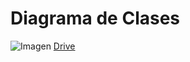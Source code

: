 # Diagrama de Clases
![Imagen](https://drive.google.com/uc?export=view&id=14pv3Ci_TrY9ZBhZ0gQJEGBxQ-Kqtf0xM)
[Drive](https://drive.google.com/file/d/14pv3Ci_TrY9ZBhZ0gQJEGBxQ-Kqtf0xM/view?usp=sharing)
